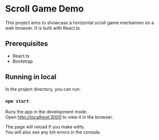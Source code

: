 # Scroll Game Demo

This project aims to showcase a horizontal scroll game mechanism on a web browser.
It is built with React.ts.

## Prerequisites
 - React.ts
 - Bootstrap

## Running in local

In the project directory, you can run:

### `npm start`

Runs the app in the development mode.\
Open [http://localhost:3000](http://localhost:3000) to view it in the browser.

The page will reload if you make edits.\
You will also see any lint errors in the console.

